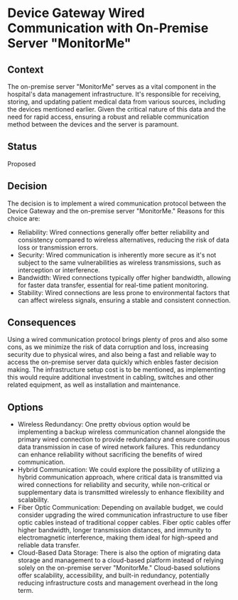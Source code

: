 # Device Gateway Wired Communication with On-Premise Server "MonitorMe"

## Context
The on-premise server "MonitorMe" serves as a vital component in the hospital's data management infrastructure. 
It's responsible for receiving, storing, and updating patient medical data from various sources, including the devices mentioned earlier. 
Given the critical nature of this data and the need for rapid access, 
ensuring a robust and reliable communication method between the devices and the server is paramount.

## Status
Proposed

## Decision
The decision is to implement a wired communication protocol between the Device Gateway and the on-premise server "MonitorMe."
Reasons for this choice are:
   * Reliability: Wired connections generally offer better reliability and consistency compared to wireless alternatives, reducing the risk of data loss or transmission errors.
   * Security: Wired communication is inherently more secure as it's not subject to the same vulnerabilities as wireless transmissions, such as interception or interference.
   * Bandwidth: Wired connections typically offer higher bandwidth, allowing for faster data transfer, essential for real-time patient monitoring.
   * Stability: Wired connections are less prone to environmental factors that can affect wireless signals, ensuring a stable and consistent connection.

## Consequences
Using a wired communication protocol brings plenty of pros and also some cons, as we minimize the risk of data corruption and loss, increasing security due to physical wires, 
and also being a fast and reliable way to access the on-premise server data quickly which enbles faster decision making. The infrastructure setup cost is to be mentioned, as
implementing this would require additional investment in cabling, switches and other related equipment, as well as installation and maintenance.

## Options

  * Wireless Redundancy: One pretty obvious option would be implementing a backup wireless communication channel alongside the primary wired connection to provide redundancy and ensure continuous data transmission in case of wired network failures. This redundancy can enhance reliability without sacrificing the benefits of wired communication.
  * Hybrid Communication: We could explore the possibility of utilizing a hybrid communication approach, where critical data is transmitted via wired connections for reliability and security, while non-critical or supplementary data is transmitted wirelessly to enhance flexibility and scalability.
  * Fiber Optic Communication: Depending on available budget, we could consider upgrading the wired communication infrastructure to use fiber optic cables instead of traditional copper cables. Fiber optic cables offer higher bandwidth, longer transmission distances, and immunity to electromagnetic interference, making them ideal for high-speed and reliable data transfer.
  * Cloud-Based Data Storage: There is also the option of migrating data storage and management to a cloud-based platform instead of relying solely on the on-premise server "MonitorMe." Cloud-based solutions offer scalability, accessibility, and built-in redundancy, potentially reducing infrastructure costs and management overhead in the long term.
